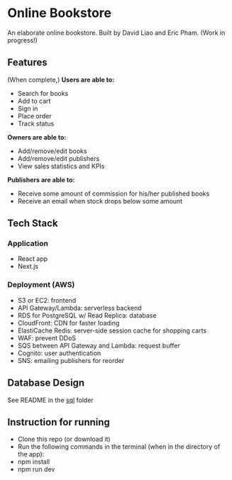 # Online Bookstore
An elaborate online bookstore. Built by David Liao and Eric Pham. 
(Work in progress!)

## Features
(When complete,) **Users are able to:**
 - Search for books
 - Add to cart
 - Sign in
 - Place order
 - Track status
 
**Owners are able to:**
 - Add/remove/edit books
 - Add/remove/edit publishers
 - View sales statistics and KPIs
 
**Publishers are able to:**
 - Receive some amount of commission for his/her published books
 - Receive an email when stock drops below some amount
 
## Tech Stack
### Application
 - React app
 - Next.js

### Deployment (AWS)
 - S3 or EC2: frontend
 - API Gateway/Lambda: serverless backend
 - RDS for PostgreSQL w/ Read Replica: database
 - CloudFront: CDN for faster loading
 - ElastiCache Redis: server-side session cache for shopping carts
 - WAF: prevent DDoS
 - SQS between API Gateway and Lambda: request buffer
 - Cognito: user authentication
 - SNS: emailing publishers for reorder

## Database Design
See README in the [sql](./sql) folder

## Instruction for running
- Clone this repo (or download it)
- Run the following commands in the terminal (when in the directory of the app):
- npm install
- npm run dev